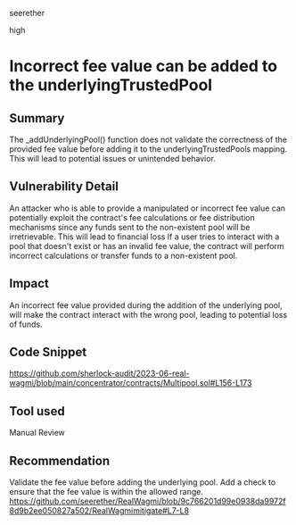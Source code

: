 seerether

high

# Incorrect fee value can be added to the underlyingTrustedPool

## Summary
The _addUnderlyingPool() function does not validate the correctness of the provided fee value before adding it to the underlyingTrustedPools mapping. This will lead to potential issues or unintended behavior.
## Vulnerability Detail
An attacker who is able to provide a manipulated or incorrect fee value can potentially exploit the contract's fee calculations or fee distribution mechanisms since any funds sent to the non-existent pool will be irretrievable. This will lead to financial loss 
If a user tries to interact with a pool that doesn't exist or has an invalid fee value, the contract will perform incorrect calculations or transfer funds to a non-existent pool.
## Impact
An incorrect fee value provided during the addition of the underlying pool, will make the contract interact with the wrong pool, leading to potential loss of funds.
## Code Snippet
https://github.com/sherlock-audit/2023-06-real-wagmi/blob/main/concentrator/contracts/Multipool.sol#L156-L173
## Tool used

Manual Review

## Recommendation
Validate the fee value before adding the underlying pool. Add a check to ensure that the fee value is within the allowed range.
https://github.com/seerether/RealWagmi/blob/9c766201d99e0938da9972f8d9b2ee050827a502/RealWagmimitigate#L7-L8